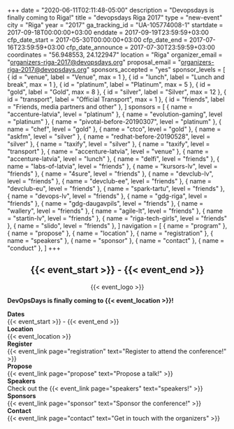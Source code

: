 +++
date = "2020-06-11T02:11:48-05:00"
description = "Devopsdays is finally coming to Riga!"
title = "devopsdays Riga 2017"
type = "new-event"
city = "Riga"
year = "2017"
ga_tracking_id = "UA-105774008-1"
startdate = 2017-09-18T00:00:00+03:00
enddate = 2017-09-19T23:59:59+03:00
cfp_date_start = 2017-05-30T00:00:00+03:00
cfp_date_end = 2017-07-16T23:59:59+03:00
cfp_date_announce = 2017-07-30T23:59:59+03:00
coordinates = "56.948553, 24.122947"
location = "Riga"
organizer_email = "organizers-riga-2017@devopsdays.org"
proposal_email = "organizers-riga-2017@devopsdays.org"
sponsors_accepted = "yes"
sponsor_levels = [
    { id = "venue", label = "Venue", max = 1 },
    { id = "lunch", label = "Lunch and break", max = 1 },
    { id = "platinum", label = "Platinum", max = 5 },
    { id = "gold", label = "Gold", max = 8 },
    { id = "silver", label = "Silver", max = 12 },
    { id = "transport", label = "Official Transport", max = 1 },
    { id = "friends", label = "Friends, media partners and other" },
]
sponsors = [
    { name = "accenture-latvia", level = "platinum" },
    { name = "evolution-gaming", level = "platinum" },
    { name = "pivotal-before-20190307", level = "platinum" },
    { name = "chef", level = "gold" },
    { name = "ctco", level = "gold" },
    { name = "askfm", level = "silver" },
    { name = "redhat-before-20190528", level = "silver" },
    { name = "taxify", level = "silver" },
    { name = "taxify", level = "transport" },
    { name = "accenture-latvia", level = "venue" },
    { name = "accenture-latvia", level = "lunch" },
    { name = "delfi", level = "friends" },
    { name = "labs-of-latvia", level = "friends" },
    { name = "kursors-lv", level = "friends" },
    { name = "4sure", level = "friends" },
    { name = "devclub-lv", level = "friends" },
    { name = "devclub-ee", level = "friends" },
    { name = "devclub-eu", level = "friends" },
    { name = "spark-tartu", level = "friends" },
    { name = "devops-lv", level = "friends" },
    { name = "gdg-riga", level = "friends" },
    { name = "gdg-daugavpils", level = "friends" },
    { name = "wallery", level = "friends" },
    { name = "agile-lt", level = "friends" },
    { name = "startin-lv", level = "friends" },
    { name = "riga-tech-girls", level = "friends" },
    { name = "slido", level = "friends" },
]
navigation = [
    { name = "program" },
    { name = "propose" },
    { name = "location" },
    { name = "registration" },
    { name = "speakers" },
    { name = "sponsor" },
    { name = "contact" },
    { name = "conduct" },
]
+++
<div style="text-align:center;">
<h2>{{< event_start >}} - {{< event_end >}}</h2>
</div>

<div style="text-align:center;">
  {{< event_logo >}}
</div>

**DevOpsDays is finally coming to {{< event_location >}}!**

<div class = "row">
  <div class = "col-md-2">
    <strong>Dates</strong>
  </div>
  <div class = "col-md-8">
    {{< event_start >}} - {{< event_end >}}
  </div>
</div>

<div class = "row">
  <div class = "col-md-2">
    <strong>Location</strong>
  </div>
  <div class = "col-md-8">
    {{< event_location >}}
  </div>
</div>

<div class = "row">
  <div class = "col-md-2">
    <strong>Register</strong>
  </div>
  <div class = "col-md-8">
    {{< event_link page="registration" text="Register to attend the conference!" >}}
  </div>
</div>

<div class = "row">
  <div class = "col-md-2">
    <strong>Propose</strong>
  </div>
  <div class = "col-md-8">
    {{< event_link page="propose" text="Propose a talk!" >}}
  </div>
</div> 

<!--<div class = "row">
  <div class = "col-md-2">
    <strong>Workshops</strong>
  </div>
  <div class = "col-md-8">
    View the {{< event_link page="workshop" text="workshop." >}}
  </div>
</div> -->

<!--<div class = "row">
  <div class = "col-md-2">
    <strong>Program</strong>
  </div>
  <div class = "col-md-8">
    View the {{< event_link page="program" text="program." >}}
  </div>
</div>-->

<div class = "row">
  <div class = "col-md-2">
    <strong>Speakers</strong>
  </div>
  <div class = "col-md-8">
    Check out the {{< event_link page="speakers" text="speakers!" >}}
  </div>
</div>

<div class = "row">
  <div class = "col-md-2">
    <strong>Sponsors</strong>
  </div>
  <div class = "col-md-8">
    {{< event_link page="sponsor" text="Sponsor the conference!" >}}
  </div>
</div>

<div class = "row">
  <div class = "col-md-2">
    <strong>Contact</strong>
  </div>
  <div class = "col-md-8">
    {{< event_link page="contact" text="Get in touch with the organizers" >}}
  </div>
</div>

<!--{{< event_twitter >}}-->
